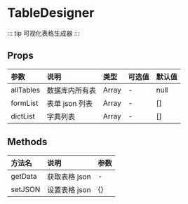# TableDesigner

::: tip
  可视化表格生成器
:::

## Props

|   参数    |      说明      |   类型   | 可选值 | 默认值 |
| :--- | :-------- | :-- | :-- | :-- |
| allTables | 数据库内所有表 |  Array   |   -    |  null  |
| formList  | 表单 json 列表 |  Array   |   -    |   []   |
| dictList  |    字典列表    | Array |   -    |   []   |

## Methods

| 方法名  |     说明      | 参数 |
| :- | :------- | :--|
| getData | 获取表格 json |  -   |
| setJSON | 设置表格 json |  {}  |

